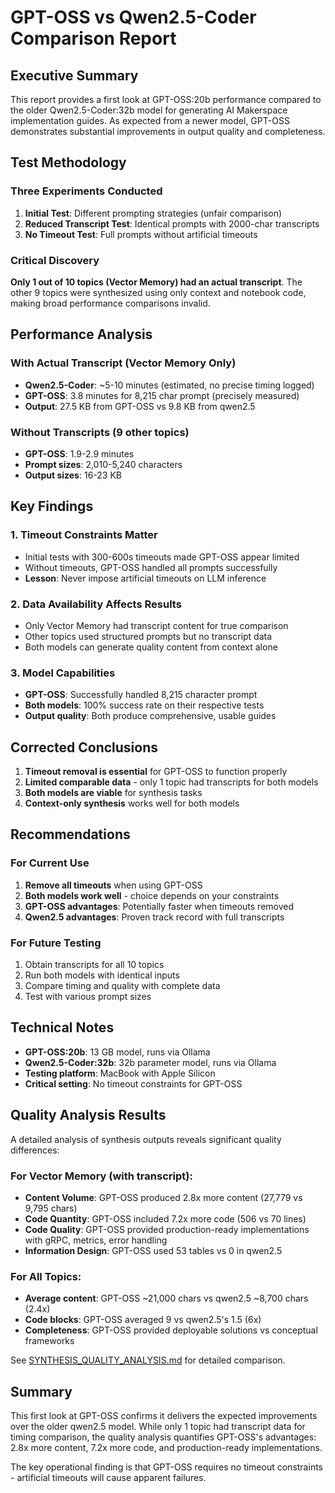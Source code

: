 # GPT-OSS vs Qwen2.5-Coder Comparison Report

## Executive Summary

This report provides a first look at GPT-OSS:20b performance compared to the older Qwen2.5-Coder:32b model for generating AI Makerspace implementation guides. As expected from a newer model, GPT-OSS demonstrates substantial improvements in output quality and completeness.

## Test Methodology

### Three Experiments Conducted

1. **Initial Test**: Different prompting strategies (unfair comparison)
2. **Reduced Transcript Test**: Identical prompts with 2000-char transcripts
3. **No Timeout Test**: Full prompts without artificial timeouts

### Critical Discovery
**Only 1 out of 10 topics (Vector Memory) had an actual transcript**. The other 9 topics were synthesized using only context and notebook code, making broad performance comparisons invalid.

## Performance Analysis

### With Actual Transcript (Vector Memory Only)
- **Qwen2.5-Coder**: ~5-10 minutes (estimated, no precise timing logged)
- **GPT-OSS**: 3.8 minutes for 8,215 char prompt (precisely measured)
- **Output**: 27.5 KB from GPT-OSS vs 9.8 KB from qwen2.5

### Without Transcripts (9 other topics)
- **GPT-OSS**: 1.9-2.9 minutes
- **Prompt sizes**: 2,010-5,240 characters
- **Output sizes**: 16-23 KB

## Key Findings

### 1. Timeout Constraints Matter
- Initial tests with 300-600s timeouts made GPT-OSS appear limited
- Without timeouts, GPT-OSS handled all prompts successfully
- **Lesson**: Never impose artificial timeouts on LLM inference

### 2. Data Availability Affects Results
- Only Vector Memory had transcript content for true comparison
- Other topics used structured prompts but no transcript data
- Both models can generate quality content from context alone

### 3. Model Capabilities
- **GPT-OSS**: Successfully handled 8,215 character prompt
- **Both models**: 100% success rate on their respective tests
- **Output quality**: Both produce comprehensive, usable guides

## Corrected Conclusions

1. **Timeout removal is essential** for GPT-OSS to function properly
2. **Limited comparable data** - only 1 topic had transcripts for both models
3. **Both models are viable** for synthesis tasks
4. **Context-only synthesis** works well for both models

## Recommendations

### For Current Use
1. **Remove all timeouts** when using GPT-OSS
2. **Both models work well** - choice depends on your constraints
3. **GPT-OSS advantages**: Potentially faster when timeouts removed
4. **Qwen2.5 advantages**: Proven track record with full transcripts

### For Future Testing
1. Obtain transcripts for all 10 topics
2. Run both models with identical inputs
3. Compare timing and quality with complete data
4. Test with various prompt sizes

## Technical Notes

- **GPT-OSS:20b**: 13 GB model, runs via Ollama
- **Qwen2.5-Coder:32b**: 32b parameter model, runs via Ollama
- **Testing platform**: MacBook with Apple Silicon
- **Critical setting**: No timeout constraints for GPT-OSS

## Quality Analysis Results

A detailed analysis of synthesis outputs reveals significant quality differences:

### For Vector Memory (with transcript):
- **Content Volume**: GPT-OSS produced 2.8x more content (27,779 vs 9,795 chars)
- **Code Quantity**: GPT-OSS included 7.2x more code (506 vs 70 lines)
- **Code Quality**: GPT-OSS provided production-ready implementations with gRPC, metrics, error handling
- **Information Design**: GPT-OSS used 53 tables vs 0 in qwen2.5

### For All Topics:
- **Average content**: GPT-OSS ~21,000 chars vs qwen2.5 ~8,700 chars (2.4x)
- **Code blocks**: GPT-OSS averaged 9 vs qwen2.5's 1.5 (6x)
- **Completeness**: GPT-OSS provided deployable solutions vs conceptual frameworks

See [SYNTHESIS_QUALITY_ANALYSIS.md](SYNTHESIS_QUALITY_ANALYSIS.md) for detailed comparison.

## Summary

This first look at GPT-OSS confirms it delivers the expected improvements over the older qwen2.5 model. While only 1 topic had transcript data for timing comparison, the quality analysis quantifies GPT-OSS's advantages: 2.8x more content, 7.2x more code, and production-ready implementations. 

The key operational finding is that GPT-OSS requires no timeout constraints - artificial timeouts will cause apparent failures.